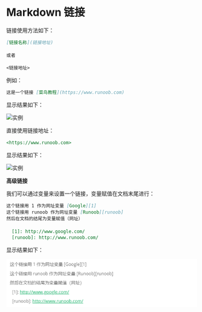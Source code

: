 # Markdown 链接

链接使用方法如下：

```md
[链接名称](链接地址)

或者

<链接地址>
```

例如：

```md
这是一个链接 [菜鸟教程](https://www.runoob.com)
```

显示结果如下：

![实例]()

直接使用链接地址：

```md
<https://www.runoob.com>
```

显示结果如下：

![实例]()

**高级链接**

我们可以通过变量来设置一个链接，变量赋值在文档末尾进行：

```md
这个链接用 1 作为网址变量 [Google][1]
这个链接用 runoob 作为网址变量 [Runoob][runoob]
然后在文档的结尾为变量赋值（网址）

  [1]: http://www.google.com/
  [runoob]: http://www.runoob.com/

```

显示结果如下：

![实例](./图床/文章末尾赋值.png)
